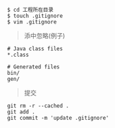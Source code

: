 ```
$ cd 工程所在目录 
$ touch .gitignore
$ vim .gitignore
```


> 添中忽略(例子)

```
# Java class files
*.class

# Generated files
bin/
gen/
```

> 提交
```
git rm -r --cached .
git add .
git commit -m 'update .gitignore'
```
